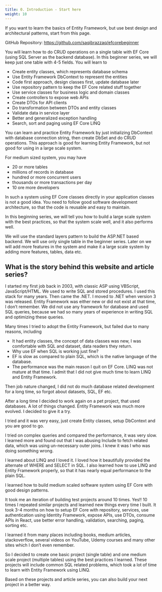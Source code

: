 ```yaml
---
title: 0. Introduction - Start here
weight: 10
---
```


If you want to learn the basics of Entity Framework, but use best design and architectural patterns, start from this page.

GitHub Repository: https://github.com/saqibrazzaq/efcorebeginner

You will learn how to do CRUD operations on a single table with EF Core (using SQL Server as the backend database). In this beginner series, we will keep just one table with 4-5 fields. You will learn to

- Create entity classes, which represents database schema
- Use Entity Framework DbContext to represent the entities
- Code first approach, design classes first, update database later
- Use repository pattern to keep the EF Core related stuff together
- Use service classes for business logic and domain classes
- Create controllers to expose web APIs
- Create DTOs for API clients
- Do transformation between DTOs and entity classes
- Validate data in service layer
- Better and generalized exception handling
- Search, sort and paging using EF Core LINQ

You can learn and practice Entity Framework by just initializing DbContext with database connection string, then create DbSet<Entity> and do CRUD operations. This approach is good for learning Entity Framework, but not good for using in a large scale system.

For medium sized system, you may have

- 20 or more tables
- millions of records in database
- hundred or more concurrent users
- thousands or more transactions per day
- 10 ore more developers

In such a system using EF Core classes directly in your application classes is not a good idea. You need to follow good software development architecture, so that the code is reusable and easy to maintain.

In this beginning series, we will tell you how to build a large scale system with the best practices, so that the system scale well, and it also performs well.

We will use the standard layers pattern to build the ASP.NET based backend. We will use only single table in the beginner series. Later on we will add more features in the system and make it a large scale system by adding more features, tables, data etc.

## What is the story behind this website and article series?

I started my first job back in 2003, with classic ASP using VBScript, JavaScript/HTML. We used to write SQL and stored procedures. I used this stack for many years. Then came the .NET. I moved to .NET when version 3 was released. Entity Framework was either new or did not exist at that time, I don’t remember. We did not use any framework for database and used SQL queries, because we had so many years of experience in writing SQL and optimizing these queries.

Many times I tried to adopt the Entity Framework, but failed due to many reasons, including

- It had entity classes, the concept of data classes was new, I was comfortable with SQL and dataset, data readers they return.
- Why use EF when SQL is working just fine?
- EF is slow as compared to plain SQL, which is the native language of the database.
- The performance was the main reason I quit on EF Core. LINQ was not mature at that time. I admit that I did not give much time to learn LINQ and Entity Framework.

Then job nature changed, I did not do much database related development for a long time, so forgot about datasets, SQL, EF etc.

After a long time I decided to work again on a pet project, that used databases. A lot of things changed. Entity Framework was much more evolved. I decided to give it a try.

I tried and it was very easy, just create Entity classes, setup DbContext and you are good to go.

I tried on complex queries and compared the performance, it was very slow. I learned more and found out that I was abusing Include to fetch related data, which was using un-necessary outer joins. I knew it was I who was doing something wrong.

I learned about LINQ and I loved it. I loved how it beautifully provided the alternate of WHERE and SELECT in SQL. I also learned how to use LINQ and Entity Framework properly, so that it has nearly equal performance to the plain SQL.

I learned how to build medium scaled software system using EF Core with good design patterns.

It took me an iteration of building test projects around 10 times. Yes!! 10 times I repeated similar projects and learned new things every time I built. It took 3-4 months on how to setup EF Core with repository, services, use authentication using Identity Framework, expose APIs, use DTOs, consume APIs in React, use better error handling, validation, searching, paging, sorting etc.

I learned it from many places including books, medium articles, stackoverflow, several videos on YouTube, Udemy courses and many other sites which I don’t even remember.

So I decided to create one basic project (single table) and one medium scale project (multiple tables) using the best practices I learned. These projects will include common SQL related problems, which took a lot of time to learn with Entity Framework using LINQ.

Based on these projects and article series, you can also build your next project in a better way.
